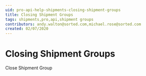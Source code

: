 ```yaml
---
uid: pro-api-help-shipments-closing-shipment-groups
title: Closing Shipment Groups
tags: shipments,pro,api,shipment groups
contributors: andy.walton@sorted.com,michael.rose@sorted.com
created: 02/07/2020
---
```

# Closing Shipment Groups

Close Shipment Group
